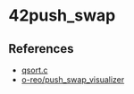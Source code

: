 # 42push_swap

## References
- [qsort.c](https://github.com/solareenlo/qsort.c)
- [o-reo/push_swap_visualizer](https://github.com/o-reo/push_swap_visualizer)
